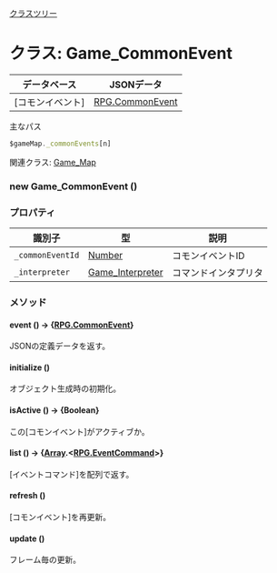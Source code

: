 [クラスツリー](index.md)

# クラス: Game_CommonEvent

| データベース| JSONデータ |
| --- | --- |
| [コモンイベント] | [RPG.CommonEvent](RPG.CommonEvent.md) |

主なパス
```js
$gameMap._commonEvents[n]
```

関連クラス: [Game_Map](Game_Map.md)

### new Game_CommonEvent ()

### プロパティ

| 識別子 | 型 | 説明 |
| --- | --- | --- |
| `_commonEventId` | [Number](Number.md) | コモンイベントID |
| `_interpreter` | [Game_Interpreter](Game_Interpreter.md) | コマンドインタプリタ |


### メソッド

#### event () → {[RPG.CommonEvent](RPG.CommonEvent.md)}
JSONの定義データを返す。


#### initialize ()
オブジェクト生成時の初期化。


#### isActive () → {Boolean}
この[コモンイベント]がアクティブか。


#### list () → {[Array](Array.md).&lt;[RPG.EventCommand](RPG.EventCommand.md)&gt;}
[イベントコマンド]を配列で返す。


#### refresh ()
[コモンイベント]を再更新。


#### update ()
フレーム毎の更新。



